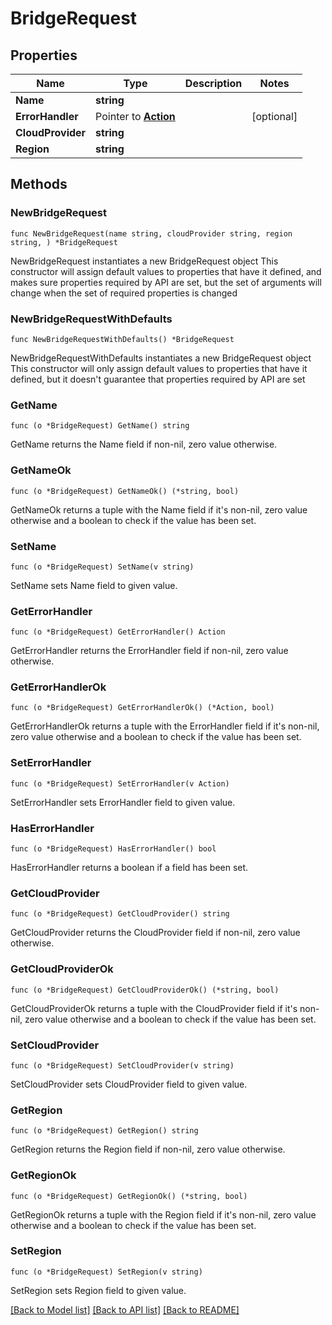# BridgeRequest

## Properties

Name | Type | Description | Notes
------------ | ------------- | ------------- | -------------
**Name** | **string** |  | 
**ErrorHandler** | Pointer to [**Action**](Action.md) |  | [optional] 
**CloudProvider** | **string** |  | 
**Region** | **string** |  | 

## Methods

### NewBridgeRequest

`func NewBridgeRequest(name string, cloudProvider string, region string, ) *BridgeRequest`

NewBridgeRequest instantiates a new BridgeRequest object
This constructor will assign default values to properties that have it defined,
and makes sure properties required by API are set, but the set of arguments
will change when the set of required properties is changed

### NewBridgeRequestWithDefaults

`func NewBridgeRequestWithDefaults() *BridgeRequest`

NewBridgeRequestWithDefaults instantiates a new BridgeRequest object
This constructor will only assign default values to properties that have it defined,
but it doesn't guarantee that properties required by API are set

### GetName

`func (o *BridgeRequest) GetName() string`

GetName returns the Name field if non-nil, zero value otherwise.

### GetNameOk

`func (o *BridgeRequest) GetNameOk() (*string, bool)`

GetNameOk returns a tuple with the Name field if it's non-nil, zero value otherwise
and a boolean to check if the value has been set.

### SetName

`func (o *BridgeRequest) SetName(v string)`

SetName sets Name field to given value.


### GetErrorHandler

`func (o *BridgeRequest) GetErrorHandler() Action`

GetErrorHandler returns the ErrorHandler field if non-nil, zero value otherwise.

### GetErrorHandlerOk

`func (o *BridgeRequest) GetErrorHandlerOk() (*Action, bool)`

GetErrorHandlerOk returns a tuple with the ErrorHandler field if it's non-nil, zero value otherwise
and a boolean to check if the value has been set.

### SetErrorHandler

`func (o *BridgeRequest) SetErrorHandler(v Action)`

SetErrorHandler sets ErrorHandler field to given value.

### HasErrorHandler

`func (o *BridgeRequest) HasErrorHandler() bool`

HasErrorHandler returns a boolean if a field has been set.

### GetCloudProvider

`func (o *BridgeRequest) GetCloudProvider() string`

GetCloudProvider returns the CloudProvider field if non-nil, zero value otherwise.

### GetCloudProviderOk

`func (o *BridgeRequest) GetCloudProviderOk() (*string, bool)`

GetCloudProviderOk returns a tuple with the CloudProvider field if it's non-nil, zero value otherwise
and a boolean to check if the value has been set.

### SetCloudProvider

`func (o *BridgeRequest) SetCloudProvider(v string)`

SetCloudProvider sets CloudProvider field to given value.


### GetRegion

`func (o *BridgeRequest) GetRegion() string`

GetRegion returns the Region field if non-nil, zero value otherwise.

### GetRegionOk

`func (o *BridgeRequest) GetRegionOk() (*string, bool)`

GetRegionOk returns a tuple with the Region field if it's non-nil, zero value otherwise
and a boolean to check if the value has been set.

### SetRegion

`func (o *BridgeRequest) SetRegion(v string)`

SetRegion sets Region field to given value.



[[Back to Model list]](../README.md#documentation-for-models) [[Back to API list]](../README.md#documentation-for-api-endpoints) [[Back to README]](../README.md)


